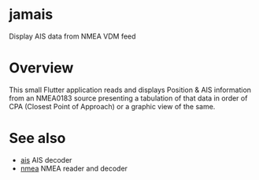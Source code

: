 # jamais

Display AIS data from NMEA VDM feed

# Overview

This small Flutter application reads and displays Position & AIS information from an NMEA0183 source
presenting a tabulation of that data in order of CPA (Closest Point of Approach) or a graphic view of the same.

# See also
- [ais](https://github.com/jamesdalby/ais) AIS decoder
- [nmea](https://github.com/jamesdalby/nmea) NMEA reader and decoder


